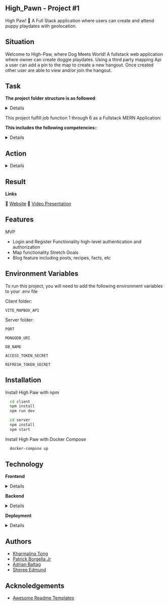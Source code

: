 ## High_Pawn - Project #1

High Paw! 🐾 A Full Stack application where users can create and attend puppy playdates with geolocation.

## Situation
Welcome to High-Paw, where Dog Meets World! A fullstack web application where owner can create doggie playdates. Using a third party mapping Api a user can add a pin to the map to create a new hangout. Once created other user are able to view and/or join the hangout. 


## Task 

 **The project folder structure is as followed**:

<details>

   🐾 client
 
   🐾 server

   🐾 docker-compose.yml

   🐾 .github/workflows

</details>

This project fulfill job function 1 through 6 as a Fullstack MERN Application:

**This includes the following competencies:**: 

<details>

🐾 JF 1.1 Can explain all stages of the software development life cycle (what each stage contains, including the inputs and outputs)
🐾 JF 1.5 Can follow software designs and functional/technical specifications	
🐾 JF 1.6 Can follow company, team or client approaches to continuous integration, version and source control				

🐾 JF 2.2 Can identify relevant and up-to-date software designs and how to read and implement functional/technical specifications
🐾 JF 2.3 Can develop effective user interfaces
🐾 JF 2.8 Can translate wireframes into User Interfaces				


🐾 JF 3.2 Can explain the principles and uses of relational and non-relational databases.
🐾 JF 3.6 Can implement a RESTful API
🐾 JF 3.7 Can implement authentication and authorization to an API
🐾 JF 3.8 Can encrypt sensitive data via hashing

🐾 JF 4.2 Can explain organizational policies and procedures relating to the tasks being undertaken, and when to follow them. For example, the storage and treatment of sensitive data			
🐾 JF 4.3 Is able to build, manage and deploy code into the relevant environment				
🐾 JF 4.8 Can identify and create test scenarios

🐾 JF 5.1 Knows relevant and up-to-date software testing frameworks and methodologies
🐾 JF 5.4 Understands and is able to identify and create test scenarios
🐾 JF 5.6 Understands how to follow testing frameworks and methodologies

🐾 JF 6.3 Able to communicate software solutions and ideas to technical and non-technical stakeholders
🐾 JF 6.4 Works independently and takes responsibility. For example, has a disciplined and responsible approach to risk, and stays motivated and committed when facing challenges				
🐾 JF 6.6 Shows initiative for solving problems within their own remit, being resourceful when faced with a problem to solve				

</details>



## Action 

<details>
🐾 In this team of four, I was worked with Adrian on the Frontend. We mainly peer coded. My main contribution to the project was Using the DOG API to render the fact page and creating the profile page. Refactoring code and implementing the basic structure for the frontend. Adrian is the mastermind that build upon the structure to create the user interact and visible appealing design. 


🐾 Worked collaborated with the backend (Patrick and Kharmalina) to connect the login and registration routes. 

🐾 Focused on debugging an issues with deleting the refresh token upon user logout.

🐾 Attempted to implement frontend testing. Unfortunately testing on .jsx files were a blocker. 

</details>






## Result 

**Links**

 🐾 [Website](https://high-paw-ugau.onrender.com/)
 🐾 [Video Presentation](https://www.youtube.com/watch?v=b6yPHPoDQ2Y)


## Features

MVP
- Login and Register Functionality high-level authentication and authorization
- Map functionality 
Stretch Goals
- Blog feature including posts, recipes, facts, etc

## Environment Variables     


To run this project, you will need to add the following environment variables to your .env file

Client folder:

`VITE_MAPBOX_API`

Server folder:

`PORT`

`MONGODB_URI`

`DB_NAME`

`ACCESS_TOKEN_SECRET`

`REFRESH_TOKEN_SECRET`

## Installation

Install High Paw with npm

```bash
  cd client
  npm install
  npm run dev
```

```bash
  cd server
  npm install
  npm start
```

Install High Paw with Docker Compose

```bash
  docker-compose up
```

## Technology 

**Frontend**
<details>
🐾 React
🐾 Tailwind CSS
🐾 Cloudinary
</details>

**Backend**
<details>
🐾 express
🐾 jsonwebtoken
🐾 @hapi/joi
🐾 bcrypt
🐾 mongoose
🐾 Database
🐾 MongoDB
</details>

**Deployment**
<details>
🐾 Railway (backend)
🐾 Render (frontend)
</details>

## Authors

- [Kharmalina Tong](https://www.github.com/Kharmalina)
- [Patrick Borgella Jr](https://github.com/Patrickb001)
- [Adrian Baltag](https://github.com/adrianbaltag)
- [Sheree Edmund](https://github.com/Sheree1986)


## Acknoledgements

- [Awesome Readme Templates](https://readme.so/editor)   
